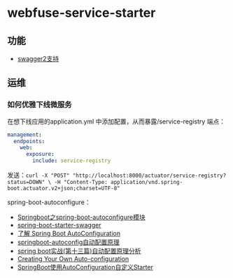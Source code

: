 # webfuse-service-starter

## 功能

- [swagger2支持](https://github.com/SpringForAll/spring-boot-starter-swagger)

## 运维

### 如何优雅下线微服务

在想下线应用的application.yml 中添加配置，从而暴露/service-registry 端点：

```yml
management:
  endpoints:
    web:
      exposure:
        include: service-registry

```

发送：`curl -X "POST" "http://localhost:8000/actuator/service-registry?status=DOWN" \
       -H "Content-Type: application/vnd.spring-boot.actuator.v2+json;charset=UTF-8"
`

spring-boot-autoconfigure：

- [Springboot之spring-boot-autoconfigure模块](http://ifeve.com/spring-boot-autoconfigure/)
- [spring-boot-starter-swagger](https://github.com/SpringForAll/spring-boot-starter-swagger)
- [了解 Spring Boot AutoConfiguration](https://www.cnblogs.com/oopsguy/p/7484398.html)
- [springboot-autoconfig自动配置原理](https://blog.csdn.net/seashouwang/article/details/80299571)
- [spring boot实战(第十三篇)自动配置原理分析](https://blog.csdn.net/liaokailin/article/details/49559951)
- [Creating Your Own Auto-configuration](https://docs.spring.io/spring-boot/docs/current/reference/html/boot-features-developing-auto-configuration.html)
- [SpringBoot使用AutoConfiguration自定义Starter](https://www.jianshu.com/p/188065e1137b)



